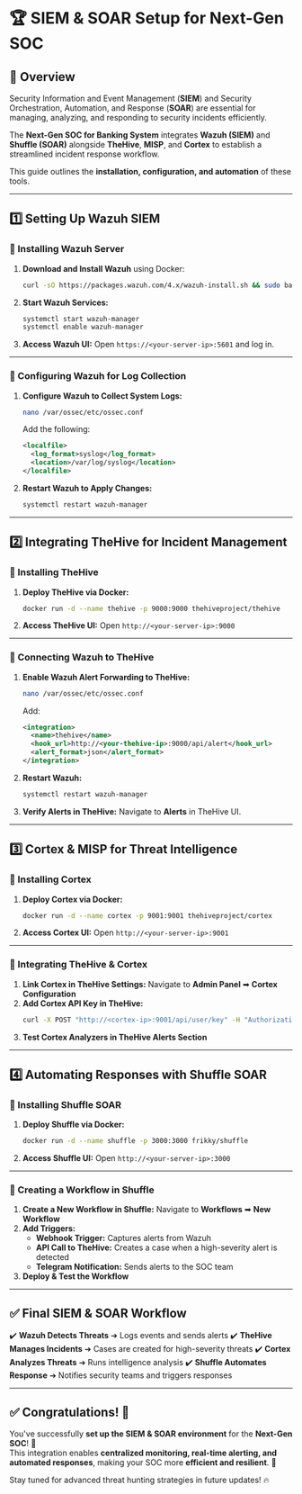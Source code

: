 # 🏆 SIEM & SOAR Setup for Next-Gen SOC

## 📌 Overview
Security Information and Event Management (**SIEM**) and Security Orchestration, Automation, and Response (**SOAR**) are essential for managing, analyzing, and responding to security incidents efficiently. 

The **Next-Gen SOC for Banking System** integrates **Wazuh (SIEM)** and **Shuffle (SOAR)** alongside **TheHive**, **MISP**, and **Cortex** to establish a streamlined incident response workflow.

This guide outlines the **installation, configuration, and automation** of these tools.

---

## **1️⃣ Setting Up Wazuh SIEM**
### **🔹 Installing Wazuh Server**
1. **Download and Install Wazuh** using Docker:
   ```sh
   curl -sO https://packages.wazuh.com/4.x/wazuh-install.sh && sudo bash wazuh-install.sh
   ```
2. **Start Wazuh Services:**
   ```sh
   systemctl start wazuh-manager
   systemctl enable wazuh-manager
   ```
3. **Access Wazuh UI:** Open `https://<your-server-ip>:5601` and log in.

---

### **🔹 Configuring Wazuh for Log Collection**
1. **Configure Wazuh to Collect System Logs:**
   ```sh
   nano /var/ossec/etc/ossec.conf
   ```
   Add the following:
   ```xml
   <localfile>
     <log_format>syslog</log_format>
     <location>/var/log/syslog</location>
   </localfile>
   ```
2. **Restart Wazuh to Apply Changes:**
   ```sh
   systemctl restart wazuh-manager
   ```

---

## **2️⃣ Integrating TheHive for Incident Management**
### **🔹 Installing TheHive**
1. **Deploy TheHive via Docker:**
   ```sh
   docker run -d --name thehive -p 9000:9000 thehiveproject/thehive
   ```
2. **Access TheHive UI:** Open `http://<your-server-ip>:9000`

---

### **🔹 Connecting Wazuh to TheHive**
1. **Enable Wazuh Alert Forwarding to TheHive:**
   ```sh
   nano /var/ossec/etc/ossec.conf
   ```
   Add:
   ```xml
   <integration>
     <name>thehive</name>
     <hook_url>http://<your-thehive-ip>:9000/api/alert</hook_url>
     <alert_format>json</alert_format>
   </integration>
   ```
2. **Restart Wazuh:**
   ```sh
   systemctl restart wazuh-manager
   ```
3. **Verify Alerts in TheHive:** Navigate to **Alerts** in TheHive UI.

---

## **3️⃣ Cortex & MISP for Threat Intelligence**
### **🔹 Installing Cortex**
1. **Deploy Cortex via Docker:**
   ```sh
   docker run -d --name cortex -p 9001:9001 thehiveproject/cortex
   ```
2. **Access Cortex UI:** Open `http://<your-server-ip>:9001`

---

### **🔹 Integrating TheHive & Cortex**
1. **Link Cortex in TheHive Settings:** Navigate to **Admin Panel** ➡ **Cortex Configuration**
2. **Add Cortex API Key in TheHive:**
   ```sh
   curl -X POST "http://<cortex-ip>:9001/api/user/key" -H "Authorization: Bearer <your-key>"
   ```
3. **Test Cortex Analyzers in TheHive Alerts Section**

---

## **4️⃣ Automating Responses with Shuffle SOAR**
### **🔹 Installing Shuffle SOAR**
1. **Deploy Shuffle via Docker:**
   ```sh
   docker run -d --name shuffle -p 3000:3000 frikky/shuffle
   ```
2. **Access Shuffle UI:** Open `http://<your-server-ip>:3000`

---

### **🔹 Creating a Workflow in Shuffle**
1. **Create a New Workflow in Shuffle:** Navigate to **Workflows** ➡ **New Workflow**
2. **Add Triggers:**
   - **Webhook Trigger:** Captures alerts from Wazuh
   - **API Call to TheHive:** Creates a case when a high-severity alert is detected
   - **Telegram Notification:** Sends alerts to the SOC team
3. **Deploy & Test the Workflow**

---

## **✅ Final SIEM & SOAR Workflow**
✔️ **Wazuh Detects Threats** ➔ Logs events and sends alerts
✔️ **TheHive Manages Incidents** ➔ Cases are created for high-severity threats
✔️ **Cortex Analyzes Threats** ➔ Runs intelligence analysis
✔️ **Shuffle Automates Response** ➔ Notifies security teams and triggers responses

---

## ✅ **Congratulations!** 🎉  
You've successfully **set up the SIEM & SOAR environment** for the **Next-Gen SOC**! 🎯  
This integration enables **centralized monitoring, real-time alerting, and automated responses**, making your SOC more **efficient and resilient**. 🚀

Stay tuned for advanced threat hunting strategies in future updates! 🔥
